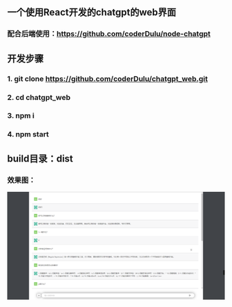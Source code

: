 ## 一个使用React开发的chatgpt的web界面
### 配合后端使用：https://github.com/coderDulu/node-chatgpt

## 开发步骤
### 1. git clone https://github.com/coderDulu/chatgpt_web.git

### 2. cd chatgpt_web

### 3. npm i 

### 4. npm start

## build目录：dist

### 效果图：
![./images](images/img.png)